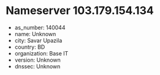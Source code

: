 # Nameserver 103.179.154.134

* as_number: 140044
* name: Unknown
* city: Savar Upazila
* country: BD
* organization: Base IT
* version: Unknown
* dnssec: Unknown

